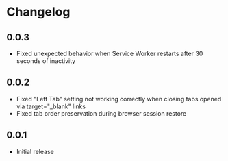 # Changelog

## 0.0.3
- Fixed unexpected behavior when Service Worker restarts after 30 seconds of inactivity

## 0.0.2
- Fixed "Left Tab" setting not working correctly when closing tabs opened via target="_blank" links
- Fixed tab order preservation during browser session restore

## 0.0.1
- Initial release